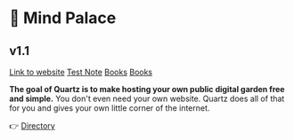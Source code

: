 # 🌱 Mind Palace
## v1.1

[Link to website](https://karthisrinivasan.github.io)
[Test Note](moc/GM.md)
[Books](Books/Novacene.md)
[Books](Books/Skyward_Series.md)


**The goal of Quartz is to make hosting your own public digital garden free and simple.** You don't even need your own website. Quartz does all of that for you and gives your own little corner of the internet.

👉  [Directory](moc/directory.md)
